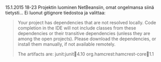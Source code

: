 15.1.2015 18-23
Projektin luominen NetBeansiin, omat ongelmansa siinä tietysti... Ei luonut gitignore tiedostoa ja valittaa:
> Your project has dependencies that are not resolved locally. Code completion in the IDE will not include classes from these dependencies or their transitive dependencies (unless they are among the open projects).
> Please download the dependencies, or install them manually, if not available remotely.
> 
> The artifacts are:
>  junit:junit:jar:4.10
> org.hamcrest:hamcrest-core:jar:1.1
